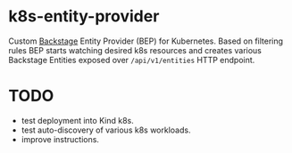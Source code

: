# k8s-entity-provider

Custom [Backstage](https://backstage.io/) Entity Provider (BEP) for Kubernetes. Based on filtering rules BEP starts watching desired k8s resources and creates various Backstage Entities exposed over `/api/v1/entities` HTTP endpoint.

# TODO 
- test deployment into Kind k8s.
- test auto-discovery of various k8s workloads.
- improve instructions.
